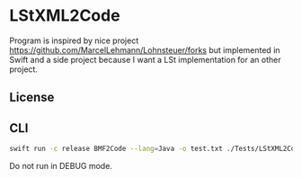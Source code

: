 # LStXML2Code

Program is inspired by nice project https://github.com/MarcelLehmann/Lohnsteuer/forks but implemented in Swift and a side project because I want a LSt implementation for an other project. 

## License


## CLI

```bash
swift run -c release BMF2Code --lang=Java -o test.txt ./Tests/LStXML2CodeTests/xml/Lohnsteuer2023AbJuli.xml
```

Do not run in DEBUG mode.
